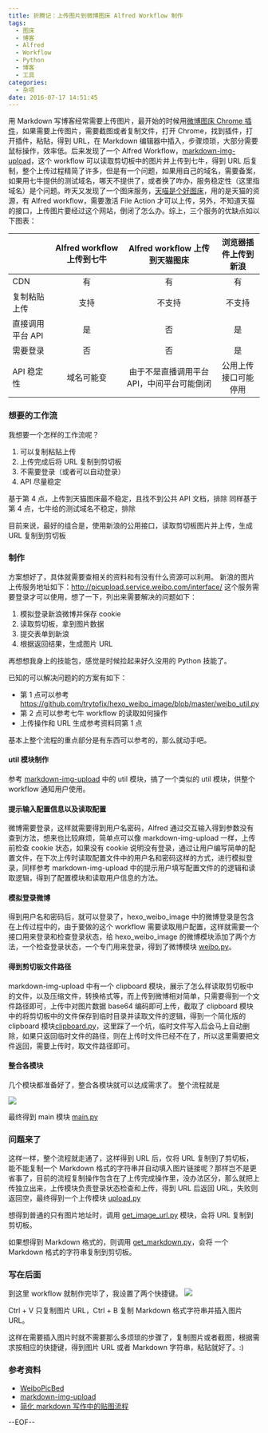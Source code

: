 ```yaml
---
title: 折腾记：上传图片到微博图床 Alfred Workflow 制作
tags:
  - 图床
  - 博客
  - Alfred
  - Workflow
  - Python
  - 博客
  - 工具
categories:
  - 杂项
date: 2016-07-17 14:51:45
---
```


用 Markdown 写博客经常需要上传图片，最开始的时候用[微博图床 Chrome 插件](https://github.com/Suxiaogang/WeiboPicBed)，如果需要上传图片，需要截图或者复制文件，打开 Chrome，找到插件，打开插件，粘贴，得到 URL，在 Markdown 编辑器中插入，步骤烦琐，大部分需要鼠标操作，效率低。后来发现了一个 Alfred Workflow，[markdown-img-upload](https://github.com/tiann/markdown-img-upload)，这个 workflow 可以读取剪切板中的图片并上传到七牛，得到 URL 后复制，整个上传过程精简了许多，但是有一个问题，如果用自己的域名，需要备案，如果用七牛提供的测试域名，哪天不提供了，或者换了咋办，服务稳定性（这里指域名）是个问题。昨天又发现了一个图床服务，[天喵是个好图床](https://www.tmall.casa/file/)，用的是天猫的资源，有 Alfred workflow，需要激活 File Action 才可以上传，另外，不知道天猫的接口，上传图片要经过这个网站，倒闭了怎么办。综上，三个服务的优缺点如以下图表：

|  | Alfred workflow 上传到七牛 | Alfred workflow 上传到天猫图床 | 浏览器插件上传到新浪 |
| --- | :-: | :-: | :-: |
| CDN | 有 | 有 | 有 |
| 复制粘贴上传 | 支持 | 不支持 | 不支持 |
| 直接调用平台 API | 是 | 否 | 是 |
| 需要登录 | 否 | 否 | 是 |
| API 稳定性 | 域名可能变 | 由于不是直播调用平台API，中间平台可能倒闭 | 公用上传接口可能停用 |

### 想要的工作流

我想要一个怎样的工作流呢？

1. 可以复制粘贴上传
2. 上传完成后将 URL 复制到剪切板
3. 不需要登录（或者可以自动登录）
4. API 尽量稳定

基于第 4 点，上传到天猫图床最不稳定，且找不到公共 API 文档，排除
同样基于第 4 点，七牛给的测试域名不稳定，排除

目前来说，最好的组合是，使用新浪的公用接口，读取剪切板图片并上传，生成 URL 复制到剪切板

### 制作

方案想好了，具体就需要查相关的资料和有没有什么资源可以利用。
新浪的图片上传服务地址如下：http://picupload.service.weibo.com/interface/
这个服务需要登录才可以使用，想了一下，列出来需要解决的问题如下：

1. 模拟登录新浪微博并保存 cookie
2. 读取剪切板，拿到图片数据
3. 提交表单到新浪
4. 根据返回结果，生成图片 URL

再想想我身上的技能包，感觉是时候捡起来好久没用的 Python 技能了。

已知的可以解决问题的的方案有如下：

* 第 1 点可以参考 https://github.com/trytofix/hexo_weibo_image/blob/master/weibo_util.py
* 第 2 点可以参考七牛 workflow 的读取如何操作
* 上传操作和 URL 生成参考资料同第 1 点

基本上整个流程的重点部分是有东西可以参考的，那么就动手吧。

#### util 模块制作

参考 [markdown-img-upload](https://github.com/tiann/markdown-img-upload) 中的 util 模块，搞了一个类似的 util 模块，供整个 workflow 通知用户使用。

#### 提示输入配置信息以及读取配置

微博需要登录，这样就需要得到用户名密码，Alfred 通过交互输入得到参数没有查到方法，想来也比较麻烦，简单点可以像 markdown-img-upload 一样，上传前检查 cookie 状态，如果没有 cookie 说明没有登录，通过让用户编写简单的配置文件，在下次上传时读取配置文件中的用户名和密码这样的方式，进行模拟登录，同样参考 markdown-img-upload 中的提示用户填写配置文件的的逻辑和读取逻辑，得到了配置模块和读取用户信息的方法。

#### 模拟登录微博

得到用户名和密码后，就可以登录了，hexo_weibo_image 中的微博登录是包含在上传过程中的，由于要做的这个 workflow 需要读取用户配置，这样就需要一个接口用来登录和检查登录状态，给 hexo_weibo_image 的微博模块添加了两个方法，一个检查登录状态，一个专门用来登录，得到了微博模块 [weibo.py](https://github.com/cielpy/WeiboPictureWorkflow/blob/master/weibo.py)。

#### 得到剪切板文件路径

markdown-img-upload 中有一个 clipboard 模块，展示了怎么样读取剪切板中的文件，以及压缩文件，转换格式等，而上传到微博相对简单，只需要得到一个文件路径即可，上传中对图片数据 base64 编码即可上传，截取了 clipboard 模块中的将剪切板中的文件保存到临时目录并读取文件的逻辑，得到一个简化版的 clipboard 模块[clipboard.py](https://github.com/cielpy/WeiboPictureWorkflow/blob/master/clipboard.py)，这里踩了一个坑，临时文件写入后会马上自动删除，如果只返回临时文件的路径，则在上传时文件已经不在了，所以这里需要把文件返回，需要上传时，取文件路径即可。

#### 整合各模块

几个模块都准备好了，整合各模块就可以达成需求了。
整个流程就是


![](https://ww3.sinaimg.cn/large/74681984gw1f5xziyjddwj20x90usdhd)



最终得到 main 模块 [main.py](https://github.com/cielpy/WeiboPictureWorkflow/blob/b4bcfd440641c19859a2903bd09405234d212810/main.py)


### 问题来了
这样一样，整个流程就走通了，这样得到 URL 后，仅将 URL 复制到了剪切板，能不能复制一个 Markdown 格式的字符串并自动填入图片链接呢？那样岂不是更省事了，目前的流程复制操作包含在了上传完成操作里，没办法区分，那么就把上传独立出来，上传模块负责登录状态检查和上传，得到 URL 后返回 URL，失败则返回空，最终得到一个上传模块 [upload.py](https://github.com/cielpy/WeiboPictureWorkflow/blob/master/upload.py)

想得到普通的只有图片地址时，调用 [get_image_url.py](https://github.com/cielpy/WeiboPictureWorkflow/blob/master/get_image_url.py) 模块，会将 URL 复制到剪切板。

如果想得到 Markdown 格式的，则调用 [get_markdown.py](https://github.com/cielpy/WeiboPictureWorkflow/blob/master/get_markdown.py)，会将 一个 Markdown 格式的字符串复制到剪切板。

### 写在后面

到这里 workflow 就制作完毕了，我设置了两个快捷键。
![](https://ww3.sinaimg.cn/large/74681984gw1f5xbkf7f9oj20nh0geabb
)

Ctrl + V 只复制图片 URL，Ctrl + B 复制 Markdown 格式字符串并插入图片 URL。

这样在需要插入图片时就不需要那么多烦琐的步骤了，复制图片或者截图，根据需求按相应的快捷键，得到图片 URL 或者 Markdown 字符串，粘贴就好了。:)

### 参考资料
* [WeiboPicBed](https://github.com/Suxiaogang/WeiboPicBed)
* [markdown-img-upload](https://github.com/tiann/markdown-img-upload)
* [简化 markdown 写作中的贴图流程](http://weishu.me/2015/10/16/simplify-the-img-upload-in-markdown/)

--EOF--


